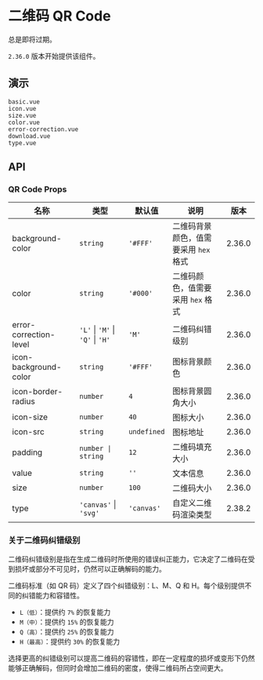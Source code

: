 # 二维码 QR Code

总是即将过期。

`2.36.0` 版本开始提供该组件。

## 演示

```demo
basic.vue
icon.vue
size.vue
color.vue
error-correction.vue
download.vue
type.vue
```

## API

### QR Code Props

| 名称 | 类型 | 默认值 | 说明 | 版本 |
| --- | --- | --- | --- | --- |
| background-color | `string` | `'#FFF'` | 二维码背景颜色，值需要采用 `hex` 格式 | 2.36.0 |
| color | `string` | `'#000'` | 二维码颜色，值需要采用 `hex` 格式 | 2.36.0 |
| error-correction-level | `'L'` \| `'M'` \| `'Q'` \| `'H'` | `'M'` | 二维码纠错级别 | 2.36.0 |
| icon-background-color | `string` | `'#FFF'` | 图标背景颜色 | 2.36.0 |
| icon-border-radius | `number` | `4` | 图标背景圆角大小 | 2.36.0 |
| icon-size | `number` | `40` | 图标大小 | 2.36.0 |
| icon-src | `string` | `undefined` | 图标地址 | 2.36.0 |
| padding | `number \| string` | `12` | 二维码填充大小 | 2.36.0 |
| value | `string` | `''` | 文本信息 | 2.36.0 |
| size | `number` | `100` | 二维码大小 | 2.36.0 |
| type | `'canvas'` \| `'svg'` | `'canvas'` | 自定义二维码渲染类型 | 2.38.2 |

### 关于二维码纠错级别

二维码纠错级别是指在生成二维码时所使用的错误纠正能力，它决定了二维码在受到损坏或部分不可见时，仍然可以正确解码的能力。

二维码标准（如 QR 码）定义了四个纠错级别：L、M、Q 和 H。每个级别提供不同的纠错能力和容错性。

- `L（低）`：提供约 `7%` 的恢复能力
- `M（中）`：提供约 `15%` 的恢复能力
- `Q（高）`：提供约 `25%` 的恢复能力
- `H（最高）`：提供约 `30%` 的恢复能力

选择更高的纠错级别可以提高二维码的容错性，即在一定程度的损坏或变形下仍然能够正确解码，但同时会增加二维码的密度，使得二维码所占空间更大。
